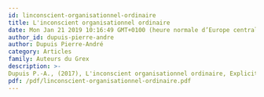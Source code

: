 ```yaml
---
id: linconscient-organisationnel-ordinaire
title: L'inconscient organisationnel ordinaire
date: Mon Jan 21 2019 10:16:49 GMT+0100 (heure normale d’Europe centrale)
author_id: dupuis-pierre-andre
author: Dupuis Pierre-André
category: Articles
family: Auteurs du Grex
description: >-
Dupuis P.-A., (2017), L'inconscient organisationnel ordinaire, Expliciter n°115, p.45-52 
pdf: /pdf/linconscient-organisationnel-ordinaire.pdf
---
```


